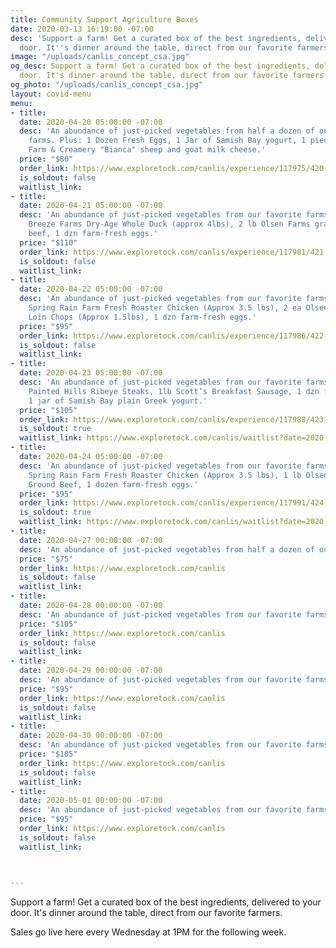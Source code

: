 ```yaml
---
title: Community Support Agriculture Boxes
date: 2020-03-13 16:19:00 -07:00
desc: 'Support a farm! Get a curated box of the best ingredients, delivered to your
  door. It''s dinner around the table, direct from our favorite farmers. '
image: "/uploads/canlis_concept_csa.jpg"
og_desc: Support a farm! Get a curated box of the best ingredients, delivered to your
  door. It's dinner around the table, direct from our favorite farmers.
og_photo: "/uploads/canlis_concept_csa.jpg"
layout: covid-menu
menu:
- title:
  date: 2020-04-20 05:00:00 -07:00
  desc: 'An abundance of just-picked vegetables from half a dozen of our favorite
    farms. Plus: 1 Dozen Fresh Eggs, 1 Jar of Samish Bay yogurt, 1 piece of Tieton
    Farm & Creamery "Bianca" sheep and goat milk cheese.'
  price: "$80"
  order_link: https://www.exploretock.com/canlis/experience/117975/420-monday-csa-box-just-veggies-dairy?date=2020-04-20&size=1&time=19%3A00
  is_soldout: false
  waitlist_link:
- title:
  date: 2020-04-21 05:00:00 -07:00
  desc: 'An abundance of just-picked vegetables from our favorite farms. Plus: 1 Sea
    Breeze Farms Dry-Age Whole Duck (approx 4lbs), 2 lb Olsen Farms grass-fed ground
    beef, 1 dzn farm-fresh eggs.'
  price: "$110"
  order_link: https://www.exploretock.com/canlis/experience/117981/421-tuesday-csa-box?date=2020-04-21&size=1&time=19%3A00
  is_soldout: false
  waitlist_link:
- title:
  date: 2020-04-22 05:00:00 -07:00
  desc: 'An abundance of just-picked vegetables from our favorite farms. Plus: 1 ea
    Spring Rain Farm Fresh Roaster Chicken (Approx 3.5 lbs), 2 ea Olsen Farms Pork
    Loin Chops (Approx 1.5lbs), 1 dzn farm-fresh eggs.'
  price: "$95"
  order_link: https://www.exploretock.com/canlis/experience/117986/422-wednesday-csa-box?date=2020-04-22&size=1&time=19%3A00
  is_soldout: false
  waitlist_link:
- title:
  date: 2020-04-23 05:00:00 -07:00
  desc: 'An abundance of just-picked vegetables from our favorite farms. Plus: 2 ea
    Painted Hills Ribeye Steaks, 1lb Scott’s Breakfast Sausage, 1 dzn farm-fresh eggs,
    1 jar of Samish Bay plain Greek yogurt.'
  price: "$105"
  order_link: https://www.exploretock.com/canlis/experience/117988/423-thursday-csa-box?date=2020-04-23&size=1&time=19%3A00
  is_soldout: true
  waitlist_link: https://www.exploretock.com/canlis/waitlist?date=2020-04-23&experienceId=117988&fromPage=experience&size=1
- title:
  date: 2020-04-24 05:00:00 -07:00
  desc: 'An abundance of just-picked vegetables from our favorite farms. Plus: 1 ea
    Spring Rain Farm Fresh Roaster Chicken (Approx 3.5 lbs), 1 lb Olsen Farms grass-fed
    Ground Beef, 1 dozen farm-fresh eggs.'
  price: "$95"
  order_link: https://www.exploretock.com/canlis/experience/117991/424-friday-csa-box?date=2020-04-24&size=1&time=19%3A00
  is_soldout: true
  waitlist_link: https://www.exploretock.com/canlis/waitlist?date=2020-04-24&experienceId=117991&fromPage=experience&size=1
- title:
  date: 2020-04-27 00:00:00 -07:00
  desc: 'An abundance of just-picked vegetables from half a dozen of our favorite farms. Plus: 1 Dozen Fresh Eggs, 1 Jar of Samish Bay yogurt, 1 piece of Tieton Farm & Creamery "Bianca" sheep and goat milk cheese.'
  price: "$75"
  order_link: https://www.exploretock.com/canlis
  is_soldout: false
  waitlist_link:
- title:
  date: 2020-04-28 00:00:00 -07:00
  desc: 'An abundance of just-picked vegetables from our favorite farms. Plus: 2 ea Olsen Farms Pork Loin Chops (Approx 1.5lbs), 2 lb Olsen Farms grass-fed ground beef, 1 dzn farm-fresh eggs and 1 jar of Samish Bay plain Greek yogurt'
  price: "$105"
  order_link: https://www.exploretock.com/canlis
  is_soldout: false
  waitlist_link:
- title:
  date: 2020-04-29 00:00:00 -07:00
  desc: 'An abundance of just-picked vegetables from our favorite farms. Plus: 1 ea Spring Rain Farm Fresh Roaster Chicken (Approx 3.5 lbs), 2 ea Olsen Farms Pork Loin Chops (Approx 1.5lbs), 1 dzn farm-fresh eggs and 2# of freshly milled Cairnsprings Mill Club Cara flour'
  price: "$95"
  order_link: https://www.exploretock.com/canlis
  is_soldout: false
  waitlist_link:
- title:
  date: 2020-04-30 00:00:00 -07:00
  desc: 'An abundance of just-picked vegetables from our favorite farms. Plus: 2 ea Painted Hills ribeye steaks, 2lb of Olsen Farms smoked bacon, 1 dzn farm-fresh eggs, 1 jar of Samish Bay plain Greek yogurt'
  price: "$105"
  order_link: https://www.exploretock.com/canlis
  is_soldout: false
  waitlist_link:
- title: 
  date: 2020-05-01 00:00:00 -07:00
  desc: 'An abundance of just-picked vegetables from our favorite farms. Plus: 1 ea Spring Rain Farm Fresh Roaster Chicken (Approx 3.5 lbs), 1 lb Olsen Farms grass-fed ground beef, 1 dozen farm-fresh eggs and 2# of freshly milled Cairnsprings Mill Club Cara flour'
  price: "$95"
  order_link: https://www.exploretock.com/canlis
  is_soldout: false
  waitlist_link:



---
```


Support a farm! Get a curated box of the best ingredients, delivered to your door. It's dinner around the table, direct from our favorite farmers.

Sales go live here every Wednesday at 1PM for the following week.